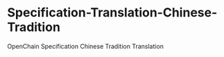 # Specification-Translation-Chinese-Tradition
OpenChain Specification Chinese Tradition Translation
